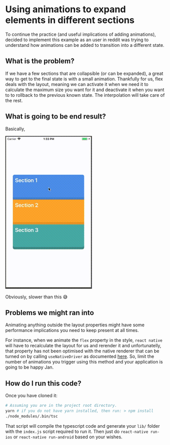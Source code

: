 # Using animations to expand elements in different sections

To continue the practice (and useful implications of adding animations), decided to implement this example as an user in reddit was trying to understand how animations can be added to transition into a different state.

## What is the problem?

If we have a few sections that are collapsible (or can be expanded), a great way to get to the final state is with a small animation. Thankfully for us, flex deals with the layout, meaning we can activate it when we need it to calculate the maximum size you want for it and deactivate it when you want to to rollback to the previous known state. The interpolation will take care of the rest.

## What is going to be end result?

Basically,

![The animation of flexbox](./static/aniflex.gif)

Obviously, slower than this 😅

## Problems we might ran into

Animating anything outside the layout properties might have some performance implications you need to keep present at all times.

For instance, when we animate the `flex` property in the style, `react native` will have to recalculate the layout for us and rerender it and unfortunatelly, that property has not been optimised with the native renderer that can be turned on by calling `useNativeDriver` as documented [here](https://facebook.github.io/react-native/docs/animations.html). So, limit the number of animations you trigger using this method and your application is going to be happy Jan.

## How do I run this code?

Once you have cloned it:

```sh
# Assuming you are in the project root directory.
yarn # if you do not have yarn installed, then run: > npm install
./node_modules/.bin/tsc
```

That script will compile the typescript code and generate your `lib/` folder with the `index.js` script required to run it. Then just do `react-native run-ios` or `react-native run-android` based on your wishes.

